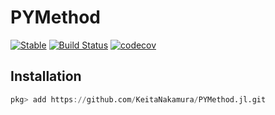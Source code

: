 # PYMethod

[![Stable](https://img.shields.io/badge/docs-stable-blue.svg)](https://KeitaNakamura.github.io/PYMethod.jl/stable)
[![Build Status](https://github.com/KeitaNakamura/PYMethod.jl/workflows/CI/badge.svg)](https://github.com/KeitaNakamura/PYMethod.jl/actions?query=workflow%3ACI)
[![codecov](https://codecov.io/gh/KeitaNakamura/PYMethod.jl/branch/main/graph/badge.svg?token=A9W4YZL4W7)](https://codecov.io/gh/KeitaNakamura/PYMethod.jl)

## Installation

```julia
pkg> add https://github.com/KeitaNakamura/PYMethod.jl.git
```
